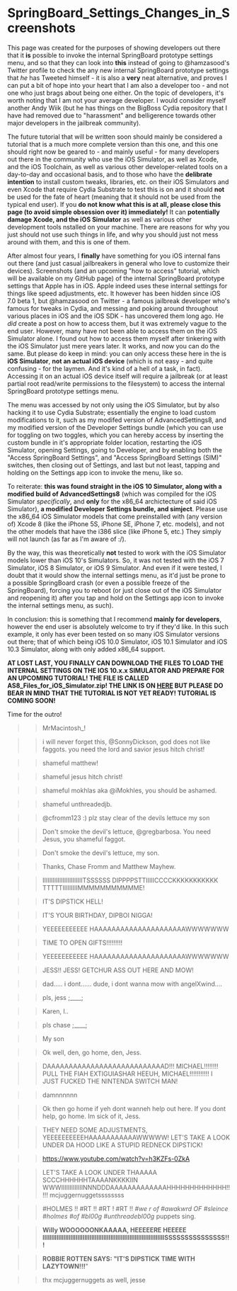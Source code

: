 # SpringBoard_Settings_Changes_in_Screenshots
This page was created for the purposes of showing developers out there that it **is** possible to invoke the internal SpringBoard prototype settings menu, and so that they can look into **this** instead of going to @hamzasood's Twitter profile to check the any new internal SpringBoard prototype settings that *he* has Tweeted himself - it is also a **very** neat alternative, and proves I can put a bit of hope into your heart that I am also a developer too - and not one who just brags about being one either. On the topic of developers, it's worth noting that I am not your average developer. I would consider myself another Andy Wiik (but he has things on the BigBoss Cydia repository that I have had removed due to "harassment" and belligerence towards other major developers in the jailbreak community).

The future tutorial that will be written soon should mainly be considered a tutorial that is a much more complete version than this one, and this one should right now be geared to - and mainly useful - for many developers out there in the community who use the iOS Simulator, as well as Xcode, and the iOS Toolchain, as well as various other developer-related tools on a day-to-day and occasional basis, and to those who have the **delibrate intention** to install custom tweaks, libraries, etc. on their iOS Simulators and even Xcode that require Cydia Substrate to test this is on and it should **not** be used for the fate of heart (meaning that it should not be used from the typical end user). If you **do not know what this is at all, please close this page (to avoid simple obsession over it) immediately!** It can **potentially damage Xcode, and the iOS Simulator** as well as various other development tools nstalled on your machine. There are reasons for why you just should not use such things in life, and why you should just not mess around with them, and this is one of them.

After almost four years, I **finally** have something for you iOS internal fans out there (and just casual jailbreakers in general who love to customize their devices). Screenshots (and an upcoming "how to access" tutorial, which will be available on my GitHub page) of the internal SpringBoard prototype settings that Apple has in iOS. Apple indeed uses these internal settings for things like speed adjustments, etc. It however has been hidden since iOS 7.0 beta 1, but @hamzasood on Twitter - a famous jailbreak developer who's famous for tweaks in Cydia, and messing and poking around throughout various places in iOS and the iOS SDK - has uncovered them long ago. He *did* create a post on how to access them, but it was extremely vague to the end user. However, many have not been able to access them on the iOS Simulator alone. I found out how to access them myself after tinkering with the iOS Simulator just mere years later. It works, and now you can do the same. But please do keep in mind: you can only access these here in the is **iOS Simulator**, **not an actual iOS device** (which is not easy - and quite confusing - for the laymen. And it's kind of a hell of a task, in fact). Accessing it on an actual iOS device itself will require a jailbreak (or at least partial root read/write permissions to the filesystem) to access the internal SpringBoard prototype settings menu.

The menu was accessed by not only using the iOS Simulator, but by also hacking it to use Cydia Substrate; essentially the engine to load custom modifications to it, such as my modifed version of AdvancedSettings8, and my modified version of the Developer Settings bundle (which you can use for toggling on two toggles, which you can hereby access by inserting the custom bundle in it's appropriate folder location, restarting the iOS Simulator, opening Settings, going to Developer, and by enabling both the "Access SpringBoard Settings", and "Access SpringBoard Settings (SIM)" switches, then closing out of Settings, and last but not least, tapping and holding on the Settings app icon to invoke the menu, like so.

To reiterate: **this was found straight in the iOS 10 Simulator, along with a modified build of AdvancedSettings8** (which was compiled for the iOS Simulator *specifically*, and **only** for the x86_64 archictecture of said iOS Simulator), **a modified Developer Settings bundle, and simject**. Please use the x86_64 iOS Simulator models that come preinstalled with (any version of) Xcode 8 (like the iPhone 5S, iPhone SE, iPhone 7, etc. models), and not the other models that have the i386 slice (like iPhone 5, etc.) They simply will not launch (as far as I'm aware of :/).

By the way, this was theoretically **not** tested to work with the iOS Simulator models lower than iOS 10's Simulators. So, it was not tested with the iOS 7 Simulator, iOS 8 Simulator, or iOS 9 Simulator. And even if it were tested, I doubt that it would show the internal settings menu, as it'd just be prone to a possible SpringBoard crash (or even a possible freeze of the SpringBoard), forcing you to reboot (or just close out of the iOS Simulator and reopening it) after you tap and hold on the Settings app icon to invoke the internal settings menu, as such).

In conclusion: this is something that I recommend **mainly for developers**, however the end user is absolutely welcome to try if they'd like. In this such example, it only has ever been tested on so many iOS Simulator versions out there; that of which being iOS 10.0 Simulator, iOS 10.1 Simulator and iOS 10.3 Simulator, along with only added x86_64 support.

**AT LOST LAST, YOU FINALLY CAN DOWNLOAD THE FILES TO LOAD THE INTERNAL SETTINGS ON THE IOS 10.x.x SIMULATOR AND PREPARE FOR AN UPCOMING TUTORIAL! THE FILE IS CALLED AS8_Files_for_iOS_Simulator.zip! THE LINK IS ON <a href="https://github.com/cravemaster/SpringBoard_Settings_Changes_in_Screenshots/blob/master/AS8%20Files%20for%20iOS%20Simulator.zip">**HERE**</a> BUT PLEASE DO BEAR IN MIND THAT THE TUTORIAL IS NOT YET READY! TUTORIAL IS COMING SOON!**

Time for the outro!

>> MrMacintosh_!

>> i will never forget this, @SonnyDickson, god does not like faggots. you need the lord and savior jesus hitch christ!

>> shameful matthew!

>> shameful jesus hitch christ!

>> shameful mokhlas aka @iMokhles, you should be ashamed.

>> shameful unthreadedjb.

>> @cfromm123 :) plz stay clear of the devils lettuce my son

>> Don't smoke the devil's lettuce, @gregbarbosa. You need Jesus, you shameful faggot.

>> Don't smoke the devil's lettuce, my son.
    
>> Thanks, Chase Fromm and Matthew Mayhew.

>> IIIIIIIIIIIIIIIIIIIIIIIITSSSSSS DIPPPPSTTIIIIICCCCKKKKKKKKKKK TTTTTIIIIIIIIIMMMMMMMMMMME!

>> IT'S DIPSTICK HELL!
    
>> IT'S YOUR BIRTHDAY, DIPBOI NIGGA!

>> YEEEEEEEEEEE HAAAAAAAAAAAAAAAAAAAAAWWWWWWW

>> TIME TO OPEN GIFTS!!!!!!!!!

>> YEEEEEEEEEEE HAAAAAAAAAAAAAAAAAAAAAWWWWWWW

>> JESS!! JESS! GETCHUR ASS OUT HERE AND MOW!

>> dad..... i dont...... dude, i dont wanna mow with angelXwind....

>> pls, jess ;____;

>> Karen, I..

>> pls chase ;____;

>> My son

>> Ok well, den, go home, den, Jess.

>> DAAAAAAAAAAAAAAAAAAAAAAAAAAAD!!! MICHAEL!!!!!!!! PULL THE FIAH EXTIGUIASHAR HEEUH, MICHAEL!!!!!!!!!!! I JUST FUCKED THE NINTENDA SWITCH MAN!

>> damnnnnnn

>> Ok then go home if yeh dont wanneh help out here. If you dont help, go home. Im sick of it, Jess.

>> THEY NEED SOME ADJUSTMENTS, YEEEEEEEEEEHAAAAAAAAAAAWWWWW! LET'S TAKE A LOOK UNDER DA HOOD LIKE A STUPID REDNECK DIPSTICK!

>> https://www.youtube.com/watch?v=h3KZFs-0ZkA

>> LET'S TAKE A LOOK UNDER THAAAAA SCCCHHHHHHTAAAANKKKKIIN WWWIIIIIIIIIIIIINNNDDDAAAAAAAAAAAAAHHHHHHHHHHHHH!!!!! mcjuggernuggetssssssss





>> #HOLMES !! #RT !! #RT ! #RT !!
*#we r of #awakwrd OF #sleince #holmes #of #bl00g #unthreadebl00g*
>> puppets sing.



>> **Willy WOOOOOONKAAAAA, HEEEEERE HEEEEE IIIIIIIIIIIIIIIIIIIIIIIIIIIIIIIIIIIIIIIIIIIIIIIIIIIIIIIIIIIIIIIIIIIIIISSSSSSSSSSSSSSS!!!**

>> **ROBBIE ROTTEN SAYS: "IT'S DIPSTICK TIME WITH LAZYTOWN!!!**"

>> thx mcjuggernuggets as well, jesse
